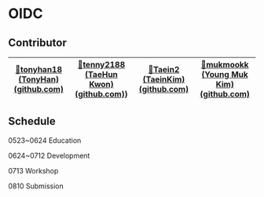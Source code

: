 # OIDC

## Contributor

| [🍉tonyhan18 (TonyHan) (github.com)](https://github.com/tonyhan18) | [🥝tenny2188 (TaeHun Kwon) (github.com)](https://github.com/tenny2188)) | [🥭Taein2 (TaeinKim) (github.com)](https://github.com/Taein2) | [🧀mukmookk (Young Muk Kim) (github.com)](https://github.com/mukmookk) |
| ------------------------------------------------------------ | ------------------------------------------------------------ | ------------------------------------------------------------ | ------------------------------------------------------------ |

## Schedule

0523~0624 Education

0624~0712 Development

0713 Workshop

0810 Submission

